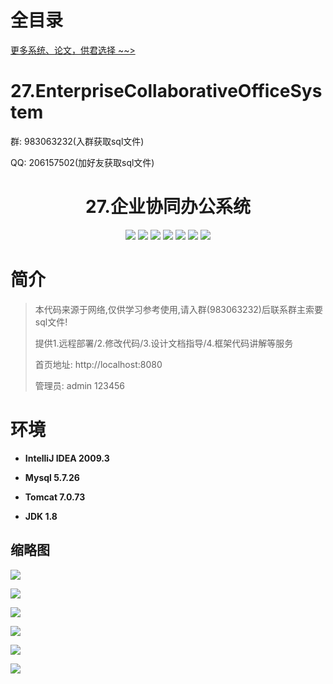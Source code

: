 # 全目录

[更多系统、论文，供君选择 ~~>](https://www.bitwise.net.cn)

# 27.EnterpriseCollaborativeOfficeSystem

<p>群: 983063232(入群获取sql文件)</p>
<p>QQ: 206157502(加好友获取sql文件)</p>

<p><h1 align="center">27.企业协同办公系统</h1></p>


<p align="center">
	<img src="https://img.shields.io/badge/jdk-1.8-orange.svg"/>
    <img src="https://img.shields.io/badge/Spring-1.8-lightgrey.svg"/>
    <img src="https://img.shields.io/badge/SpringMvc-1.8-lightgrey.svg"/>
    <img src="https://img.shields.io/badge/hibernate-1.8-lightgrey.svg"/>
    <img src="https://img.shields.io/badge/angular-4.0-lightgrey.svg"/>
    <img src="https://img.shields.io/badge/bootstrap-4.0-lightgrey.svg"/>
    <img src="https://img.shields.io/badge/七牛-2.0-lightgrey.svg"/>
</p>

# 简介

> 本代码来源于网络,仅供学习参考使用,请入群(983063232)后联系群主索要sql文件!
>
> 提供1.远程部署/2.修改代码/3.设计文档指导/4.框架代码讲解等服务
>
> 首页地址: http://localhost:8080
> 
> 管理员: admin  123456



# 环境

- <b>IntelliJ IDEA 2009.3</b>

- <b>Mysql 5.7.26</b>

- <b>Tomcat 7.0.73</b>

- <b>JDK 1.8</b>

## 缩略图

![](https://bitwise.oss-cn-heyuan.aliyuncs.com/2024/9/10/3c2bb2d1-3cdd-4427-aeee-59c600d2b5a8.png)

![](https://bitwise.oss-cn-heyuan.aliyuncs.com/2024/9/10/f25cade3-d7e0-40f0-b828-fb247a5aa52b.png)

![](https://bitwise.oss-cn-heyuan.aliyuncs.com/2024/9/10/c4e97439-4052-4c42-9a4b-62ca7edcdd98.png)

![](https://bitwise.oss-cn-heyuan.aliyuncs.com/2024/9/10/f24424a6-4b89-43bc-9980-69f0efded896.png)

![](https://bitwise.oss-cn-heyuan.aliyuncs.com/2024/9/10/ca93f66f-2d7b-413f-8e61-c7f235fdfc1f.png)

![](https://bitwise.oss-cn-heyuan.aliyuncs.com/2024/9/10/8ae7ca81-e5fa-4c62-b91c-1c19cfc2ddf5.png)

